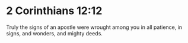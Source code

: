 # 2 Corinthians 12:12

Truly the signs of an apostle were wrought among you in all patience, in signs, and wonders, and mighty deeds.